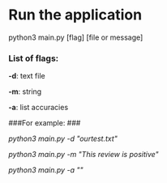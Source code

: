# Run the application #
python3 main.py [flag] [file or message]

### List of flags: ###
**-d**: text file 

**-m**: string

**-a**: list accuracies

###For example: ###

_python3 main.py -d "ourtest.txt"_

_python3 main.py -m "This review is positive"_

_python3 main.py -a ""_
